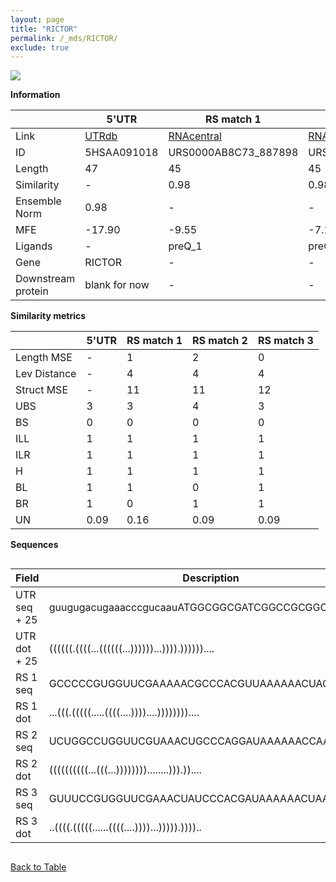 ```yaml
---
layout: page
title: "RICTOR"
permalink: /_mds/RICTOR/
exclude: true
---
```




![](../../alns_9.28.22/aln_5HSAA091018_1.000.png?raw=true)


**Information**

| | 5'UTR       | RS match 1   | RS match 2  | RS match 3 |
| ---- | ----------- | ----------- | ----------- | ----------- |
| Link | <a href="http://utrdb.ba.itb.cnr.it/getutr/5HSAA091018/1" target="_blank" rel="noopener noreferrer">UTRdb</a>   | <a href="https://rnacentral.org/rna/URS0000AB8C73/887898" target="_blank" rel="noopener noreferrer">RNAcentral</a>     |<a href="https://rnacentral.org/rna/URS0000C365F0/1400520" target="_blank" rel="noopener noreferrer">RNAcentral</a>  | <a href="https://rnacentral.org/rna/URS0000D80EF9/1552123" target="_blank" rel="noopener noreferrer">RNAcentral</a>   |
| ID | 5HSAA091018     | URS0000AB8C73_887898     | URS0000C365F0_1400520     | URS0000D80EF9_1552123     |
| Length | 47     |  45    | 45   |  45    |
| Similarity | - | 0.98 | 0.98 | 0.98 |
| Ensemble Norm | 0.98 | - | - | - |
| MFE | -17.90 | -9.55 | -7.15 | -6.81 |
| Ligands | - | preQ_1 | preQ_1 | preQ_1 |
| Gene | RICTOR | - | - | - |
| Downstream protein | blank for now    |    -    | -  | - |


**Similarity metrics**

| | 5'UTR       | RS match 1   | RS match 2  | RS match 3 |
| ---- | ----------- | ----------- | ----------- | ----------- |
| Length MSE | - | 1 | 2 | 0 |
| Lev Distance | - | 4 | 4 | 4 |
| Struct MSE | - | 11 | 11 | 12 |
| UBS| 3 | 3 | 4 | 3 |
| BS | 0 | 0 | 0 | 0 |
| ILL | 1 | 1 | 1 | 1 |
| ILR | 1 | 1 | 1 | 1 |
| H | 1 | 1 | 1 | 1 |
| BL | 1 | 1 | 0 | 1 |
| BR | 1 | 0 | 1 | 1 |
| UN | 0.09 | 0.16 | 0.09 | 0.09 |

**Sequences**


<div style="overflow-x:auto;">

<table>
<colgroup>
<col width="30%" />
<col width="70%" />
</colgroup>
<thead>
<tr class="header">
<th>Field</th>
<th>Description</th>
</tr>
</thead>
<tbody>
<tr>
<td markdown="span">UTR seq + 25 </td>
<td markdown="span"> guugugacugaaacccgucaauATGGCGGCGATCGGCCGCGGCCGCT </td>
</tr>
<tr>
<td markdown="span">UTR dot + 25  </td>
<td markdown="span"> ((((((.((((...((((((...))))))...)))).))))))....
</td>
</tr>


<tr>
<td markdown="span">RS 1 seq </td>
<td markdown="span"> GCCCCCGUGGUUCGAAAAACGCCCACGUUAAAAAACUAGGGAAGA
</td>
</tr>


<tr>
<td markdown="span">RS 1 dot </td>
<td markdown="span"> ...(((.(((((.....((((....))))....))))))))....
</td>
</tr>


<tr>
<td markdown="span">RS 2 seq </td>
<td markdown="span"> UCUGGCCUGGUUCGUAAACUGCCCAGGAUAAAAAACCAAGAACUU
</td>
</tr>


<tr>
<td markdown="span">RS 2 dot </td>
<td markdown="span"> ((((((((((...(((...))))))))........))).))....
</td>
</tr>


<tr>
<td markdown="span">RS 3 seq </td>
<td markdown="span"> GUUUCCGUGGUUCGAAACUAUCCCACGAUAAAAAACUAAGGAGUG
</td>
</tr>


<tr>
<td markdown="span">RS 3 dot </td>
<td markdown="span"> ..((((.(((((......((((....))))...))))).))))..
</td>
</tr>

</tbody>
</table>


</div>


[Back to Table](../../display)

